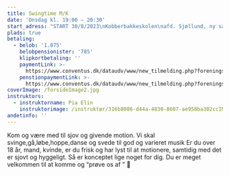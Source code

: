 ```yaml
---
title: Swingtime M/K
date: 'Onsdag kl. 19:00 – 20:30'
start_adress: "START 30/8/2023\nKobberbakkeskolen\nafd. Sjøllund, ny sal\n4700 \_Næstved\n"
plads: true
betaling:
  - belob: '1.075'
    belobpensionister: '785'
    klipkortbetaling: ''
    paymentLink: >-
      https://www.conventus.dk/dataudv/www/new_tilmelding.php?foreningsid=774&gruppe=%20862353&skjul_nyt_medlem=0&skjul_allerede_medlem=0
    penstionpaymentLink: >-
      https://www.conventus.dk/dataudv/www/new_tilmelding.php?foreningsid=774&gruppe=%20862354&skjul_nyt_medlem=0&skjul_allerede_medlem=0
coverImage: /forsideImage2.jpg
instruktors:
  - instruktorname: Pia Elin
    instruktorimage: /instruktør/316b8086-d44a-4830-8607-ae958ba302ccIMG_0561.jpg
andetinfo: ''
---
```


Kom og være med til sjov og givende motion.
Vi skal svinge,gå,løbe,hoppe,danse og
svede til god og varieret musik
Er du over 18 år, mand, kvinde, er du frisk
og har lyst til at motionere, samtidig
med det er sjovt og hyggeligt.
Så er konceptet lige noget for dig.
Du er meget velkommen til at komme og
“prøve os af ” 🙂
